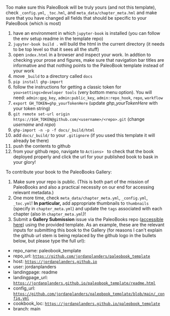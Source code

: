 Too make sure this PaleoBook will be truly yours (and not this template), check `_config.yml`, `_toc.hml`, and `meta_data/chapter_meta.hml` and make sure that you have changed all fields that should be specific to your PaleoBook (which is most)

1. have an environment in which `jupyter-book` is installed (you can follow the env setup readme in the template repo)
2. `jupyter-book build .` will build the html in the current directory (it needs to be top level so that it sees all the stuff)
3. open `index.html` in a browser and inspect your work. In addtion to checking your prose and figures, make sure that navigation bar titles are informative and that nothing points to the PaleoBook template instead of your work 
4. move `_build` to a directory called `docs`
5. `pip install ghp-import`
6. follow the instructions for getting a classic token for `you>settings>developer tools` (very bottom menu option). You will need: `admin:gpg_key`, `admin:public_key`, `admin:repo_hook`, `repo`, `workflow`
7. `export GH_TOKEN=ghp_yourTokenHere` (update _ghp_yourTokenHere_ with your token string)
8. `git remote set-url origin https://$GH_TOKEN@github.com/<username>/<repo>.git` (change _username_ and _repo_)
8. `ghp-import -n -p -f docs/_build/html`
8. add `docs/_build/` to your `.gitignore` (if you used this template it will already be there)
9. push the contents to github 
10. from your github repo, navigate to `Actions> ` to check that the book deployed properly and click the url for your published book to bask in your glory!

To contribute your book to the PaleoBooks Gallery:
1. Make sure your repo is public. (This is both part of the mission of PaleoBooks and also a practical necessity on our end for accessing relevant metadata.)
2. One more time, check `meta_data/chapter_meta.yml`, `_config.yml`, `_toc.yml`! **In particular,** add appropriate thumbnails to `thumbnails` (specify in `chapter_meta.yml`) and update the `tags` associated with each chapter (also in `chapter_meta.yml`)!
3. Submit a **Gallery Submission** issue via the PaleoBooks repo ([accessible here](https://github.com/LinkedEarth/PaleoBooks/issues)) using the provided template. As an example, these are the relevant inputs for submitting this book to the Gallery (for reasons I can't explain the github url stem is being replaced by the github logo in the bullets below, but please type the full url):

- repo_name: paleobook_template
- repo_url: [`https://github.com/jordanplanders/paleobook_template`](https://github.com/jordanplanders/paleobook_template)
- host: [`https://jordanplanders.github.io`](https://jordanplanders.github.io)
- user: jordanplanders
- landingpage: readme
- landingpage_url: [`https://jordanplanders.github.io/paleobook_template/readme.html`](https://jordanplanders.github.io/paleobook_template/readme.html)
- config_url: [`https://github.com/jordanplanders/paleobook_template/blob/main/_config.yml`](https://github.com/jordanplanders/paleobook_template/blob/main/_config.yml)
- cookbook_loc: [`https://jordanplanders.github.io/paleobook_template`](https://jordanplanders.github.io/paleobook_template)
- branch: main